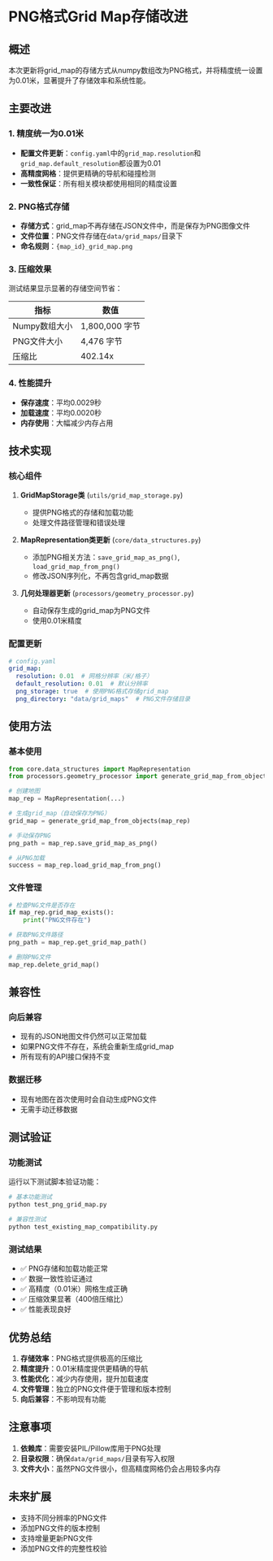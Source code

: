 # PNG格式Grid Map存储改进

## 概述

本次更新将grid_map的存储方式从numpy数组改为PNG格式，并将精度统一设置为0.01米，显著提升了存储效率和系统性能。

## 主要改进

### 1. 精度统一为0.01米

- **配置文件更新**：`config.yaml`中的`grid_map.resolution`和`grid_map.default_resolution`都设置为0.01
- **高精度网格**：提供更精确的导航和碰撞检测
- **一致性保证**：所有相关模块都使用相同的精度设置

### 2. PNG格式存储

- **存储方式**：grid_map不再存储在JSON文件中，而是保存为PNG图像文件
- **文件位置**：PNG文件存储在`data/grid_maps/`目录下
- **命名规则**：`{map_id}_grid_map.png`

### 3. 压缩效果

测试结果显示显著的存储空间节省：

| 指标 | 数值 |
|------|------|
| Numpy数组大小 | 1,800,000 字节 |
| PNG文件大小 | 4,476 字节 |
| 压缩比 | 402.14x |

### 4. 性能提升

- **保存速度**：平均0.0029秒
- **加载速度**：平均0.0020秒
- **内存使用**：大幅减少内存占用

## 技术实现

### 核心组件

1. **GridMapStorage类** (`utils/grid_map_storage.py`)
   - 提供PNG格式的存储和加载功能
   - 处理文件路径管理和错误处理

2. **MapRepresentation类更新** (`core/data_structures.py`)
   - 添加PNG相关方法：`save_grid_map_as_png()`, `load_grid_map_from_png()`
   - 修改JSON序列化，不再包含grid_map数据

3. **几何处理器更新** (`processors/geometry_processor.py`)
   - 自动保存生成的grid_map为PNG文件
   - 使用0.01米精度

### 配置更新

```yaml
# config.yaml
grid_map:
  resolution: 0.01  # 网格分辨率（米/格子）
  default_resolution: 0.01  # 默认分辨率
  png_storage: true  # 使用PNG格式存储grid_map
  png_directory: "data/grid_maps"  # PNG文件存储目录
```

## 使用方法

### 基本使用

```python
from core.data_structures import MapRepresentation
from processors.geometry_processor import generate_grid_map_from_objects

# 创建地图
map_rep = MapRepresentation(...)

# 生成grid_map（自动保存为PNG）
grid_map = generate_grid_map_from_objects(map_rep)

# 手动保存PNG
png_path = map_rep.save_grid_map_as_png()

# 从PNG加载
success = map_rep.load_grid_map_from_png()
```

### 文件管理

```python
# 检查PNG文件是否存在
if map_rep.grid_map_exists():
    print("PNG文件存在")

# 获取PNG文件路径
png_path = map_rep.get_grid_map_path()

# 删除PNG文件
map_rep.delete_grid_map()
```

## 兼容性

### 向后兼容

- 现有的JSON地图文件仍然可以正常加载
- 如果PNG文件不存在，系统会重新生成grid_map
- 所有现有的API接口保持不变

### 数据迁移

- 现有地图在首次使用时会自动生成PNG文件
- 无需手动迁移数据

## 测试验证

### 功能测试

运行以下测试脚本验证功能：

```bash
# 基本功能测试
python test_png_grid_map.py

# 兼容性测试
python test_existing_map_compatibility.py
```

### 测试结果

- ✅ PNG存储和加载功能正常
- ✅ 数据一致性验证通过
- ✅ 高精度（0.01米）网格生成正确
- ✅ 压缩效果显著（400倍压缩比）
- ✅ 性能表现良好

## 优势总结

1. **存储效率**：PNG格式提供极高的压缩比
2. **精度提升**：0.01米精度提供更精确的导航
3. **性能优化**：减少内存使用，提升加载速度
4. **文件管理**：独立的PNG文件便于管理和版本控制
5. **向后兼容**：不影响现有功能

## 注意事项

1. **依赖库**：需要安装PIL/Pillow库用于PNG处理
2. **目录权限**：确保`data/grid_maps/`目录有写入权限
3. **文件大小**：虽然PNG文件很小，但高精度网格仍会占用较多内存

## 未来扩展

- 支持不同分辨率的PNG文件
- 添加PNG文件的版本控制
- 支持增量更新PNG文件
- 添加PNG文件的完整性校验 